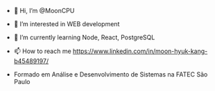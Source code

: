 - 👋 Hi, I’m @MoonCPU
- 👀 I’m interested in WEB development
- 🌱 I’m currently learning Node, React, PostgreSQL
- 📫 How to reach me https://www.linkedin.com/in/moon-hyuk-kang-b45489197/

- Formado em Análise e Desenvolvimento de Sistemas na FATEC São Paulo

